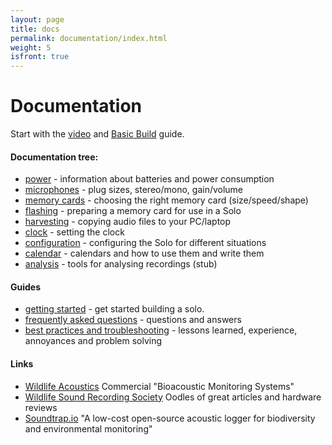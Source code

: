 ```yaml
---
layout: page
title: docs
permalink: documentation/index.html
weight: 5
isfront: true
---
```


# Documentation

Start with the [video](https://www.youtube.com/watch?v=0XVUWGGwwcc) and [Basic Build](/basic_build.html) guide.

#### Documentation tree:

* [power](power/) - information about batteries and power consumption
* [microphones](microphones.html) - plug sizes, stereo/mono, gain/volume
* [memory cards](memory_cards/) - choosing the right memory card (size/speed/shape)
* [flashing](flashing.html) - preparing a memory card for use in a Solo
* [harvesting](harvesting.html) - copying audio files to your PC/laptop
* [clock](clock.html) - setting the clock
* [configuration](configuration.html) - configuring the Solo for different situations
* [calendar](calendar.html) - calendars and how to use them and write them
* [analysis](analysis.html) - tools for analysing recordings (stub)

#### Guides

* [getting started](/basic_build.html) - get started building a solo.
* [frequently asked questions](faq.html) - questions and answers
* [best practices and troubleshooting](troubleshooting.html) - lessons learned, experience, annoyances and problem solving


#### Links

* [Wildlife Acoustics](http://www.wildlifeacoustics.com/)
  Commercial "Bioacoustic Monitoring Systems"
* [Wildlife Sound Recording Society](http://www.wildlife-sound.org)
  Oodles of great articles and hardware reviews
* [Soundtrap.io](http://www.soundtrap.io/) "A low-cost open-source
  acoustic logger for biodiversity and environmental monitoring"
